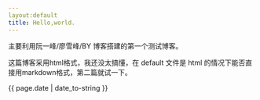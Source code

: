 ```yaml
---
layout:default
title: Hello,world.
---
```



主要利用阮一峰/廖雪峰/BY 博客搭建的第一个测试博客。
<p> 这篇博客采用html格式，我还没太搞懂，在 default 文件是 html 的情况下能否直接用markdown格式，第二篇就试一下。</p>
<p>{{ page.date | date_to-string }}</p>
